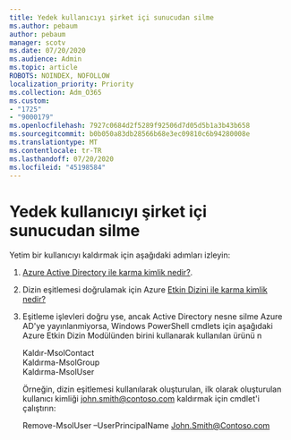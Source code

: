 ```yaml
---
title: Yedek kullanıcıyı şirket içi sunucudan silme
ms.author: pebaum
author: pebaum
manager: scotv
ms.date: 07/20/2020
ms.audience: Admin
ms.topic: article
ROBOTS: NOINDEX, NOFOLLOW
localization_priority: Priority
ms.collection: Adm_O365
ms.custom:
- "1725"
- "9000179"
ms.openlocfilehash: 7927c0684d2f5289f92506d7d05d5b1a3b43b658
ms.sourcegitcommit: b0b050a83db28566b68e3ec09810c6b94280008e
ms.translationtype: MT
ms.contentlocale: tr-TR
ms.lasthandoff: 07/20/2020
ms.locfileid: "45198584"
---
```

# <a name="delete-orphaned-user-from-on-premises-server"></a>Yedek kullanıcıyı şirket içi sunucudan silme

Yetim bir kullanıcıyı kaldırmak için aşağıdaki adımları izleyin:

1. [Azure Active Directory ile karma kimlik nedir?](https://technet.microsoft.com/library/jj151771.aspx#bkmk_synchronizedirectories).

2. Dizin eşitlemesi doğrulamak için Azure [Etkin Dizini ile karma kimlik nedir?](https://technet.microsoft.com/library/jj151797.aspx)

3. Eşitleme işlevleri doğru yse, ancak Active Directory nesne silme Azure AD'ye yayınlanmiyorsa, Windows PowerShell cmdlets için aşağıdaki Azure Etkin Dizin Modülünden birini kullanarak kullanılan ürünü n

    Kaldır-MsolContact  
    Kaldırma-MsolGroup  
    Kaldırma-MsolUser

    Örneğin, dizin eşitlemesi kullanılarak oluşturulan, ilk olarak oluşturulan kullanıcı kimliği john.smith@contoso.com kaldırmak için cmdlet'i çalıştırın:

    Remove-MsolUser –UserPrincipalName John.Smith@Contoso.com